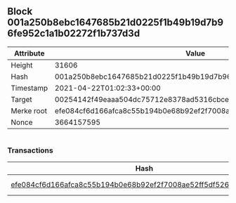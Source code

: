 ## Block 001a250b8ebc1647685b21d0225f1b49b19d7b96fe952c1a1b02272f1b737d3d

Attribute | Value
--- | ---
Height | 31606
Hash | 001a250b8ebc1647685b21d0225f1b49b19d7b96fe952c1a1b02272f1b737d3d
Timestamp | 2021-04-22T01:02:33+00:00
Target | 00254142f49eaaa504dc75712e8378ad5316cbcead634704b3734b6271167cc4
Merke root | efe084cf6d166afca8c55b194b0e68b92ef2f7008ae52ff5df526b63a8a18015
Nonce | 3664157595

```

```

### Transactions

Hash | Amount
--- | ---
[efe084cf6d166afca8c55b194b0e68b92ef2f7008ae52ff5df526b63a8a18015](efe084cf6d166afca8c55b194b0e68b92ef2f7008ae52ff5df526b63a8a18015.md) | 10.00000000 SKEPTI 
